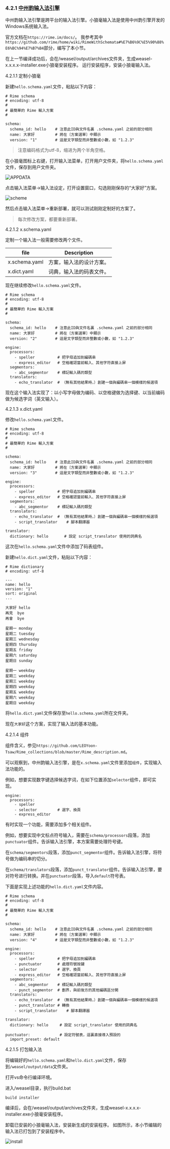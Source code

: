 ### 4.2.1 [中州韵输入法引擎](https://github.com/ChineseInputMethod/weasel/blob/master/doc/4.2%20customization/4.2.1%20rime/weasel.md)

中州韵输入法引擎是跨平台的输入法引擎。小狼毫输入法是使用中州韵引擎开发的Windows系统输入法。

官方文档在`https://rime.im/docs/`。
我参考其中`https://github.com/rime/home/wiki/RimeWithSchemata#%E7%B6%9C%E5%90%88%E6%BC%94%E7%B7%B4`部分，编写了本小节。

在上一节编译成功后，会在/weasel/output/archives文件夹，生成weasel-x.x.x.x-installer.exe小狼毫安装程序。
运行安装程序，安装小狼毫输入法。

4.2.1.1 定制小狼毫

新建`hello.schema.yaml`文件，粘贴以下内容：

```
# Rime schema
# encoding: utf-8
#
# 最簡單的 Rime 輸入方案
#

schema:
  schema_id: hello    # 注意此ID與文件名裏 .schema.yaml 之前的部分相同
  name: 大家好         # 將在〔方案選單〕中顯示
  version: "1"        # 這是文字類型而非整數或小數，如 "1.2.3"
```

>注意编码格式为utf-8，缩进为两个半角空格。

在小狼毫图标上右键，打开输入法菜单，打开用户文件夹，将`hello.schema.yaml`文件，保存到用户文件夹。

![APPDATA](APPDATA.png)

点击输入法菜单->输入法设定，打开设置窗口，勾选刚刚保存的“大家好”方案。

![scheme](scheme.png)

然后点击输入法菜单->重新部署，就可以测试刚刚定制好的方案了。

>每次修改方案，都要重新部署。

4.2.1.2 x.schema.yaml

定制一个输入法一般需要修改两个文件。

file				|Description
-|-
x.schema.yaml		|方案，输入法的设计方案。
x.dict.yaml			|词典，输入法的码表文件。

现在继续修改`hello.schema.yaml`文件。

```
# Rime schema
# encoding: utf-8
#
# 最簡單的 Rime 輸入方案
#

schema:
  schema_id: hello    # 注意此ID與文件名裏 .schema.yaml 之前的部分相同
  name: 大家好         # 將在〔方案選單〕中顯示
  version: "2"        # 這是文字類型而非整數或小數，如 "1.2.3"

engine:
  processors:
    - speller          # 把字母追加到編碼串
    - express_editor   # 空格確認當前輸入、其他字符直接上屏
  segmentors:
    - abc_segmentor    # 標記輸入碼的類型
  translators:
    - echo_translator  # （無有其他結果時，）創建一個與編碼串一個模樣的候選項
```

现在这个输入法实现了：以小写字母做为编码、以空格键做为选择键、以当前编码做为候选字词（英文输入）。

4.2.1.3 x.dict.yaml

修改`hello.schema.yaml`文件。

```
# Rime schema
# encoding: utf-8
#
# 最簡單的 Rime 輸入方案
#

schema:
  schema_id: hello    # 注意此ID與文件名裏 .schema.yaml 之前的部分相同
  name: 大家好         # 將在〔方案選單〕中顯示
  version: "3"        # 這是文字類型而非整數或小數，如 "1.2.3"

engine:
  processors:
    - speller          # 把字母追加到編碼串
    - express_editor   # 空格確認當前輸入、其他字符直接上屏
  segmentors:
    - abc_segmentor    # 標記輸入碼的類型
  translators:
    - echo_translator  # （無有其他結果時，）創建一個與編碼串一個模樣的候選項
    - script_translator    # 腳本翻譯器

translator:
  dictionary: hello       # 設定 script_translator 使用的詞典名
```

这次在`hello.schema.yaml`文件中添加了码表组件。

新建`hello.dict.yaml`文件，粘贴以下内容：

```
# Rime dictionary
# encoding: utf-8

---
name: hello
version: "1"
sort: original
...

大家好	hello
再見	bye
再會	bye

星期一	monday
星期二	tuesday
星期三	wednesday
星期四	thursday
星期五	friday
星期六	saturday
星期日	sunday

星期一	weekday
星期二	weekday
星期三	weekday
星期四	weekday
星期五	weekday
星期六	weekday
星期日	weekday
```

将`hello.dict.yaml`文件保存至`hello.schema.yaml`所在文件夹。

现在`大家好`这个方案，实现了输入法的基本功能。

4.2.1.4 组件

组件含义，参见`https://github.com/LEOYoon-Tsaw/Rime_collections/blob/master/Rime_description.md`。

可以观察到，中州韵输入法引擎，是在`x.schema.yaml`文件里添加`组件`，实现输入法功能的。

例如，想要实现数字键选择候选字词，在如下位置添加`selector`组件，即可实现。

```
engine:
  processors:
    - speller
    - selector         # 選字、換頁
    - express_editor
```

有时实现一个功能，需要添加多个相关组件。

例如，想要实现中文标点符号输入，需要在`schema/processors`段落，添加`punctuator`组件。告诉输入法引擎，本方案需要处理符号键。

在`schema/segmentors`段落，添加`punct_segmentor`组件。告诉输入法引擎，将符号做为编码串的切分。

在`schema/translators`段落，添加`punct_translator`组件。告诉输入法引擎，要对符号进行转换。并在`punctuator`段落，导入`default`符号表。

下面是实现上述功能的`hello.dict.yaml`文件内容。

```
# Rime schema
# encoding: utf-8
#
# 最簡單的 Rime 輸入方案
#

schema:
  schema_id: hello    # 注意此ID與文件名裏 .schema.yaml 之前的部分相同
  name: 大家好         # 將在〔方案選單〕中顯示
  version: "4"        # 這是文字類型而非整數或小數，如 "1.2.3"

engine:
  processors:
    - speller          # 把字母追加到編碼串
    - punctuator       # 處理符號按鍵
    - selector         # 選字、換頁
    - express_editor   # 空格確認當前輸入、其他字符直接上屏
  segmentors:
    - abc_segmentor    # 標記輸入碼的類型
    - punct_segmentor  # 劃界，與前後方的其他編碼區分開
  translators:
    - echo_translator  # （無有其他結果時，）創建一個與編碼串一個模樣的候選項
    - punct_translator # 轉換
    - script_translator    # 腳本翻譯器

translator:
  dictionary: hello     # 設定 script_translator 使用的詞典名
  
punctuator:             # 設定符號表，這裏直接導入預設的
  import_preset: default
```

4.2.1.5 打包输入法

将编辑好的`hello.schema.yaml`和`hello.dict.yaml`文件，保存到`/weasel/output/data`文件夹。

打开vs命令行编译环境。

进入/weasel目录，执行build.bat

```batch
build installer
```

编译后，会在/weasel/output/archives文件夹，生成weasel-x.x.x.x-installer.exe小狼毫安装程序。

卸载已安装的小狼毫输入法，安装新生成的安装程序。
如图所示，本小节编辑的输入法已打包到了安装程序中。

![install](install.png)